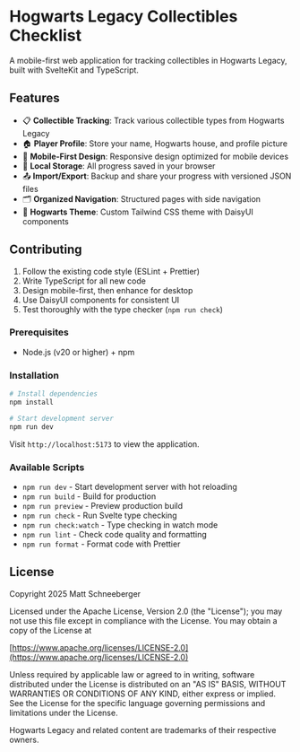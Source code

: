 # Hogwarts Legacy Collectibles Checklist

A mobile-first web application for tracking collectibles in Hogwarts Legacy, built with SvelteKit and TypeScript.

## Features

- 📋 **Collectible Tracking**: Track various collectible types from Hogwarts Legacy
- 🏠 **Player Profile**: Store your name, Hogwarts house, and profile picture
- 📱 **Mobile-First Design**: Responsive design optimized for mobile devices
- 💾 **Local Storage**: All progress saved in your browser
- 📤 **Import/Export**: Backup and share your progress with versioned JSON files
- 🗂️ **Organized Navigation**: Structured pages with side navigation
- 🎨 **Hogwarts Theme**: Custom Tailwind CSS theme with DaisyUI components

## Contributing

1. Follow the existing code style (ESLint + Prettier)
2. Write TypeScript for all new code
3. Design mobile-first, then enhance for desktop
4. Use DaisyUI components for consistent UI
5. Test thoroughly with the type checker (`npm run check`)

### Prerequisites

- Node.js (v20 or higher) + npm

### Installation

```bash
# Install dependencies
npm install

# Start development server
npm run dev
```

Visit `http://localhost:5173` to view the application.

### Available Scripts

- `npm run dev` - Start development server with hot reloading
- `npm run build` - Build for production
- `npm run preview` - Preview production build
- `npm run check` - Run Svelte type checking
- `npm run check:watch` - Type checking in watch mode
- `npm run lint` - Check code quality and formatting
- `npm run format` - Format code with Prettier

## License

Copyright 2025 Matt Schneeberger

Licensed under the Apache License, Version 2.0 (the "License");
you may not use this file except in compliance with the License.
You may obtain a copy of the License at

[https://www.apache.org/licenses/LICENSE-2.0](https://www.apache.org/licenses/LICENSE-2.0)

Unless required by applicable law or agreed to in writing, software
distributed under the License is distributed on an "AS IS" BASIS,
WITHOUT WARRANTIES OR CONDITIONS OF ANY KIND, either express or implied.
See the License for the specific language governing permissions and
limitations under the License.

Hogwarts Legacy and related content are trademarks of their respective owners.
